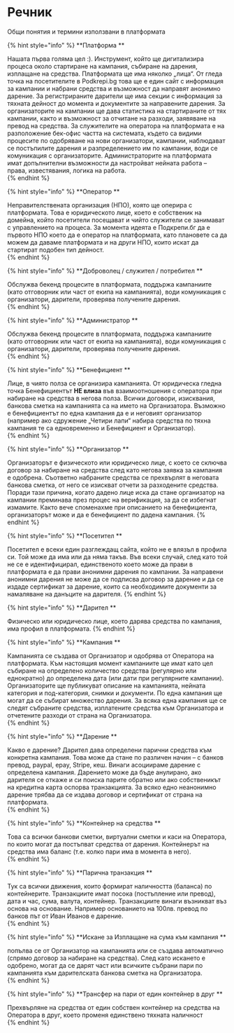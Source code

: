 # Речник

Общи понятия и термини използвани в платформата

{% hint style="info" %}
**Платформа **

Нашата първа голяма цел :). Инструмент, който ще дигитализира процеса около стартиране на кампания, събиране на дарения, изплащане на средства. Платформата ще има няколко „лица“. От гледа точка на посетителите в Podkrepi.bg това ще е един сайт с информация за кампании и набрани средства и възможност да направят анонимно дарение. За регистрираните дарители ще има секции с информация за тяхната дейност до момента и документите за направените дарения. За организаторите на кампании ще дава статистика на стартираните от тях кампании, както и възможност за отчитане на разходи, заявяване на превод на средства. За служителите на оператора на платформата е на разположение бек-офис частта на системата, където са видими процесите по одобряване на нови организатори, кампании, наблюдават се постъпилите дарения и разпределението им по кампании, води се комуникация с организаторите. Администраторите на платформата имат допълнителни възможности да настройват нейната работа – права, известявания, логика на работа.  
{% endhint %}

{% hint style="info" %}
**Оператор **

Неправителствената организация (НПО), която ще оперира с платформата. Това е юридическото лице, което е собственик на домейна, който посетители посещават и чийто служители се занимават с управлението на процеса. За момента идеята е Подкрепи.бг да е първото НПО което да е оператор на платформата, като плановете са да можем да даваме платформата и на други НПО, които искат да стартират подобен тип дейност.  
{% endhint %}

{% hint style="info" %}
**Доброволец / служител  / потребител **

Oбслужва бекенд процесите в платформата, поддържа кампаниите (като отговорник или част от екипа на кампанията), води комуникация с организатори, дарители, проверява получените дарения.   
{% endhint %}

{% hint style="info" %}
**Администратор **

Oбслужва бекенд процесите в платформата, поддържа кампаниите (като отговорник или част от екипа на кампанията), води комуникация с организатори, дарители, проверява получените дарения.   
{% endhint %}

{% hint style="info" %}
**Бенефициент **

Лице, в чиято полза се организира кампанията. От юридическа гледна точка Бенефициентът **НЕ влиза** във взаимоотношения с оператора при набиране на средства в негова полза. Всички договори, изисквания, банкова сметка на кампанията са на името на Организатора. Възможно е бенефициентът по една кампания да е и неговият организатор (например ако сдружение „Четири лапи“ набира средства по тяхна кампания те са едновременно и Бенефициент и Организатор).   
{% endhint %}

{% hint style="info" %}
**Организатор **

Организаторът е физическото или юридическо лице, с което се сключва договор за набиране на средства след като негова заявка за кампания е одобрена. Съответно  набраните средства се прехвърлят в неговата банкова сметка, от него се изискват отчети за разходените средства. Поради тази причина, когато дадено лице иска да стане организатор на кампании преминава през процес на верификация, за да се избегнат измамите. Както вече споменахме при описанието на бенефициента, организаторът може и да е бенефициент по дадена кампания. 
{% endhint %}

{% hint style="info" %}
**Посетител **

Посетител е всеки един разглеждащ сайта, който не е влязъл в профила си. Той може да има или да няма такъв. Във всеки случай, след като той не се е идентифицирал, единственото което може да прави в платформата е да прави анонимни дарения по кампании. За направени анонимни дарения не може да се подписва договор за дарение и да се издаде сертификат за дарение, които са необходимите документи за намаляване на данъците на дарителя. 
{% endhint %}

{% hint style="info" %}
**Дарител **

Физическо или юридическо лице, което дарява средства по кампания, има профил в платформата. 
{% endhint %}

{% hint style="info" %}
**Кампания **

Кампанията  се създава от Организатор и одобрява от Оператора на платформата.  Към настоящия момент кампаниите ще имат като цел събиране на определено количество средства (регулярно или еднократно)  до определена дата (или дати при регулярните кампании). Организаторите ще публикуват описание на кампанията, нейната категория и под-категория, снимки и документи. По една кампания ще могат да се събират множество дарения. За всяка една кампания ще се следят събраните средства, изплатените средства към Организатора и отчетените разходи от страна на Организатора.  
{% endhint %}

{% hint style="info" %}
**Дарение **

Какво е дарение? Дарител дава определени парични средства към конкретна кампания. Това може да стане по различен начин – с банков превод, paypal, epay, Stripe, кеш. Винаги асоциираме дарение с определена кампания. Дарението може да бъде анулирано, ако дарителя се откаже и си поиска парите обратно или ако собственикът на кредитна карта оспорва транзакцията. За всяко едно неанонимно дарение трябва да се издава договор и сертификат от страна на платформата.  
{% endhint %}

{% hint style="info" %}
**Контейнер на средства **

Това са всички банкови сметки, виртуални сметки и каси на Оператора, по които могат да постъпват средства от дарения. Контейнерът на средства има баланс (т.е. колко пари има в момента в него).   
{% endhint %}

{% hint style="info" %}
**Парична транзакция **

Тук са всички движения, които формират наличността (баланса) по контейнерите. Транзакциите имат посока (постъпление или превод), дата и час, сума, валута, контейнер. Транзакциите винаги възникват въз основа на основание. Например основанието на 100лв. превод по банков път от Иван Иванов е дарение.   
{% endhint %}

{% hint style="info" %}
**Искане за Изплащане на сума към кампания **

попълва се от Организатор на кампанията или се създава автоматично (спрямо договор за набиране на средства). След като искането е одобрено, могат да се дарят част или всичките събрани пари по кампанията  към дарителската банкова сметка на Организатора.   
{% endhint %}

{% hint style="info" %}
**Трансфер на пари от един контейнер в друг **

Прехвърляне на средства от един собствен контейнер на средства на Оператора в друг, което променя единствено тяхната наличност     
{% endhint %}
